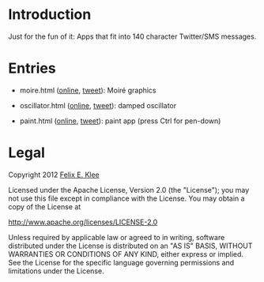 Introduction
============

Just for the fun of it: Apps that fit into 140 character Twitter/SMS messages.


Entries
=======

  * moire.html ([online][1o], [tweet][1t]): Moiré graphics

  * oscillator.html ([online][2o], [tweet][2t]): damped oscillator
  
  * paint.html ([online][3o], [tweet][3t]): paint app (press Ctrl for pen-down)


Legal
=====

Copyright 2012 [Felix E. Klee](mailto:felix.klee@inka.de)

Licensed under the Apache License, Version 2.0 (the "License"); you may not use
this file except in compliance with the License. You may obtain a copy of the
License at

<http://www.apache.org/licenses/LICENSE-2.0>

Unless required by applicable law or agreed to in writing, software distributed
under the License is distributed on an "AS IS" BASIS, WITHOUT WARRANTIES OR
CONDITIONS OF ANY KIND, either express or implied. See the License for the
specific language governing permissions and limitations under the License.


[1o]: http://feklee.github.com/140/morie.html
[1t]: http://twitter.com/feklee/status/246966634760265728
[2o]: http://feklee.github.com/140/oscillator.html
[2t]: http://twitter.com/feklee/status/246966664804040704
[3o]: http://feklee.github.com/140/paint.html
[3t]: http://twitter.com/feklee/status/246966687692382208
